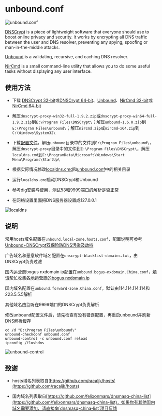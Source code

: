 # unbound.conf

![unbound.conf](https://i.imgur.com/zoFgNsM.png)

[DNSCrypt](https://github.com/jedisct1/dnscrypt-proxy) is a piece of lightweight software that everyone should use to boost online privacy and security. It works by encrypting all DNS traffic between the user and DNS resolver, preventing any spying, spoofing or man-in-the-middle attacks.

[Unbound](https://www.unbound.net/) is a validating, recursive, and caching DNS resolver. 

[NirCmd](http://www.nirsoft.net/utils/nircmd.html) is a small command-line utility that allows you to do some useful tasks without displaying any user interface.

## 使用方法

* 下载 [DNSCrypt 32-bit](https://download.dnscrypt.org/dnscrypt-proxy/dnscrypt-proxy-win32-full-1.9.2.zip)或[DNSCrypt 64-bit](https://download.dnscrypt.org/dnscrypt-proxy/dnscrypt-proxy-win64-full-1.9.2.zip)、[Unbound](http://unbound.net/downloads/unbound-1.6.0.zip)、[NirCmd 32-bit](http://www.nirsoft.net/utils/nircmd.zip)或[NirCmd 64-bit](http://www.nirsoft.net/utils/nircmd-x64.zip)

* 解压`dnscrypt-proxy-win32-full-1.9.2.zip`或`dnscrypt-proxy-win64-full-1.9.2.zip`到`E:\Program Files\DNSCrypt\`；解压`unbound-1.6.0.zip`到`E:\Program Files\unbound\`；解压`nircmd.zip`或`nircmd-x64.zip`到`C:\Windows\System32\`

* 下载[配置文件](https://github.com/CNMan/unbound.conf/archive/master.zip)，解压`unbound`目录中的文件到`E:\Program Files\unbound\`，解压`dnscrypt-proxy`目录中的文件到`E:\Program Files\DNSCrypt\`，解压`localdns.cmd`到`C:\ProgramData\Microsoft\Windows\Start Menu\Programs\StartUp\`

* 根据实际情况修改[localdns.cmd](https://github.com/CNMan/unbound.conf/blob/master/localdns.cmd#L3)和[unbound.conf](https://github.com/CNMan/unbound.conf/blob/master/unbound/unbound.conf#L4)中的相关目录

* 运行`localdns.cmd`启动DNSCrypt和Unbound

* 参考[dig安装与使用](https://github.com/CNMan/unbound.conf/issues/6)，测试53和9999端口的解析是否正常

* 在网络设置里面把DNS服务器设置成127.0.0.1

![localdns](https://i.imgur.com/4WN9qit.png)

## 说明

常用hosts域名配置在`unbound.local-zone.hosts.conf`，配置说明可参考[Unbound+DNSCrypt双保险防DNS污染及劫持](https://goo.gl/IG3K27)

广告域名和恶意软件域名配置在`dnscrypt-blacklist-domains.txt`，由DNSCrypt负责过滤

国内运营商bogus nxdomain ip配置在`unbound.bogus-nxdomain.China.conf`，[烦请帮忙收集各地运营商的bogus nxdomain ip](https://github.com/CNMan/unbound.conf/issues/11)

国内域名配置在`unbound.forward-zone.China.conf`，默认由114.114.114.114和223.5.5.5解析

其他域名由监听在9999端口的DNSCrypt负责解析

修改unbound配置文件后，请先检查有没有错误配置，再重启unbound并刷新DNS解析缓存

```
cd /d "E:\Program Files\unbound\"
unbound-checkconf unbound.conf
unbound-control -c unbound.conf reload
ipconfig /flushdns
```

![unbound-control](https://i.imgur.com/FWjHwjh.png)

## 致谢

* hosts域名列表取自[https://github.com/racaljk/hosts](https://github.com/racaljk/hosts)

* 国内域名列表取自[https://github.com/felixonmars/dnsmasq-china-list](https://github.com/felixonmars/dnsmasq-china-list)，如果你有其他国内域名需要添加，请直接向`dnsmasq-china-list`项目反馈
